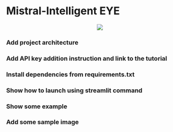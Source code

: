 # Mistral-Intelligent EYE

<p align="center">
  <img src="https://github.com/shetumohanto/mistral/assets/53278488/5343483e-5212-44bf-bb2a-2cc25a98d424">
</p>

### Add project architecture
### Add API key addition instruction and link to the tutorial
### Install dependencies from requirements.txt
### Show how to launch using streamlit command
### Show some example
### Add some sample image
